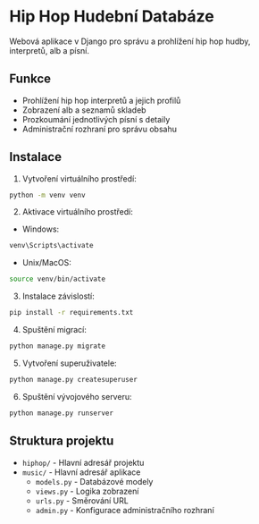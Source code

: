 # Hip Hop Hudební Databáze

Webová aplikace v Django pro správu a prohlížení hip hop hudby, interpretů, alb a písní.

## Funkce
- Prohlížení hip hop interpretů a jejich profilů
- Zobrazení alb a seznamů skladeb
- Prozkoumání jednotlivých písní s detaily
- Administrační rozhraní pro správu obsahu

## Instalace
1. Vytvoření virtuálního prostředí:
```bash
python -m venv venv
```

2. Aktivace virtuálního prostředí:
- Windows:
```bash
venv\Scripts\activate
```
- Unix/MacOS:
```bash
source venv/bin/activate
```

3. Instalace závislostí:
```bash
pip install -r requirements.txt
```

4. Spuštění migrací:
```bash
python manage.py migrate
```

5. Vytvoření superuživatele:
```bash
python manage.py createsuperuser
```

6. Spuštění vývojového serveru:
```bash
python manage.py runserver
```

## Struktura projektu
- `hiphop/` - Hlavní adresář projektu
- `music/` - Hlavní adresář aplikace
  - `models.py` - Databázové modely
  - `views.py` - Logika zobrazení
  - `urls.py` - Směrování URL
  - `admin.py` - Konfigurace administračního rozhraní 